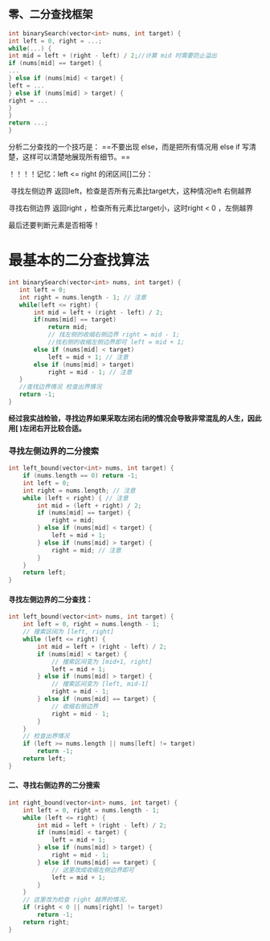 ## 零、⼆分查找框架
```c++
int binarySearch(vector<int> nums, int target) {
int left = 0, right = ...;
while(...) {
int mid = left + (right - left) / 2;//计算 mid 时需要防⽌溢出
if (nums[mid] == target) {
...
} else if (nums[mid] < target) {
left = ...
} else if (nums[mid] > target) {
right = ...
}
}
return ...;
}
```
 分析⼆分查找的⼀个技巧是： 
 ==不要出现 else，⽽是把所有情况⽤ else if 写清楚，这样可以清楚地展现所有细节。==



！！！！记忆：left <= right 的闭区间[]二分：

​	寻找左侧边界 返回left，检查是否所有元素比target大，这种情况left 右侧越界



寻找右侧边界 返回right ，检查所有元素比target小，这时right < 0 ，左侧越界



最后还要判断元素是否相等！





#  最基本的⼆分查找算法
 ```cpp
int binarySearch(vector<int> nums, int target) {
    int left = 0;
    int right = nums.length - 1; // 注意
    while(left <= right) {
        int mid = left + (right - left) / 2;
        if(nums[mid] == target)
            return mid;
            // 找左侧的收缩右侧边界 right = mid - 1;
            //找右侧的收缩左侧边界即可 left = mid + 1;
        else if (nums[mid] < target)
            left = mid + 1; // 注意
        else if (nums[mid] > target)
            right = mid - 1; // 注意
    }
    //查找边界情况 检查出界情况
    return -1;
}

 ```
**经过我实战检验，寻找边界如果采取左闭右闭的情况会导致非常混乱的人生，因此用[ )左闭右开比较合适。**

### 寻找左侧边界的⼆分搜索

```c++
int left_bound(vector<int> nums, int target) {
    if (nums.length == 0) return -1;
    int left = 0;
    int right = nums.length; // 注意
    while (left < right) { // 注意
        int mid = (left + right) / 2;
        if (nums[mid] == target) {
            right = mid;
        } else if (nums[mid] < target) {
            left = mid + 1;
        } else if (nums[mid] > target) {
            right = mid; // 注意
        }
    }
    return left;
}
```









#### 寻找左侧边界的⼆分查找：

```c++
int left_bound(vector<int> nums, int target) {
    int left = 0, right = nums.length - 1;
    // 搜索区间为 [left, right]
    while (left <= right) {
        int mid = left + (right - left) / 2;
        if (nums[mid] < target) {
            // 搜索区间变为 [mid+1, right]
            left = mid + 1;
        } else if (nums[mid] > target) {
            // 搜索区间变为 [left, mid-1]
            right = mid - 1;
        } else if (nums[mid] == target) {
            // 收缩右侧边界
            right = mid - 1;
        }
    }
    // 检查出界情况
    if (left >= nums.length || nums[left] != target)
        return -1;
    return left;
}
```



#### 二、寻找右侧边界的⼆分搜索

```c++
int right_bound(vector<int> nums, int target) {
    int left = 0, right = nums.length - 1;
    while (left <= right) {
        int mid = left + (right - left) / 2;
        if (nums[mid] < target) {
            left = mid + 1;
        } else if (nums[mid] > target) {
            right = mid - 1;
        } else if (nums[mid] == target) {
            // 这⾥改成收缩左侧边界即可
            left = mid + 1;
        }
    }
    // 这⾥改为检查 right 越界的情况，
    if (right < 0 || nums[right] != target)
        return -1;
    return right;
}
```

